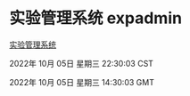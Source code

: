 # 实验管理系统 expadmin
[实验管理系统](http://27.19.32.34:56808/expadmin-782313d2-e1b1-4ea7-932e-3a55e6a1a4d0/)

2022年 10月 05日 星期三 22:30:03 CST

2022年 10月 05日 星期三 14:30:03 GMT
